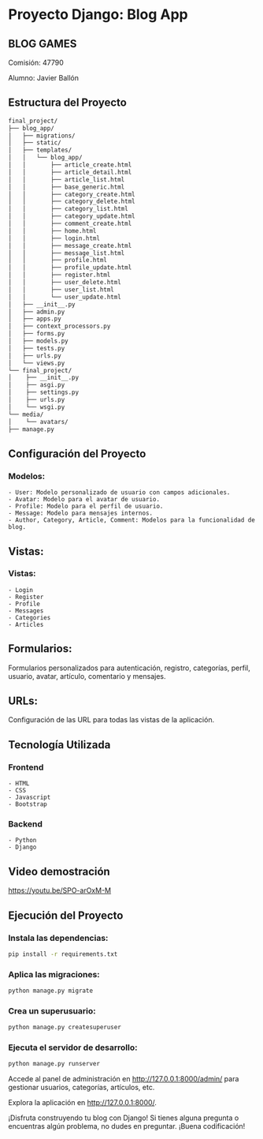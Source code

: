 # Proyecto Django: Blog App

## BLOG GAMES

Comisión: 47790

Alumno: Javier Ballón

## Estructura del Proyecto

```bash
final_project/
├── blog_app/
│   ├── migrations/
│   ├── static/
│   ├── templates/
│   │   └── blog_app/
│   │       ├── article_create.html
│   │       ├── article_detail.html
│   │       ├── article_list.html
│   │       ├── base_generic.html
│   │       ├── category_create.html
│   │       ├── category_delete.html
│   │       ├── category_list.html
│   │       ├── category_update.html
│   │       ├── comment_create.html
│   │       ├── home.html
│   │       ├── login.html
│   │       ├── message_create.html
│   │       ├── message_list.html
│   │       ├── profile.html
│   │       ├── profile_update.html
│   │       ├── register.html
│   │       ├── user_delete.html
│   │       ├── user_list.html
│   │       └── user_update.html
│   ├── __init__.py
│   ├── admin.py
│   ├── apps.py
│   ├── context_processors.py
│   ├── forms.py
│   ├── models.py
│   ├── tests.py
│   ├── urls.py
│   └── views.py
└── final_project/
│    ├── __init__.py
│    ├── asgi.py
│    ├── settings.py
│    ├── urls.py
│    └── wsgi.py
└── media/
│    └── avatars/
├── manage.py
```

## Configuración del Proyecto

### Modelos:

    - User: Modelo personalizado de usuario con campos adicionales.
    - Avatar: Modelo para el avatar de usuario.
    - Profile: Modelo para el perfil de usuario.
    - Message: Modelo para mensajes internos.
    - Author, Category, Article, Comment: Modelos para la funcionalidad de blog.

## Vistas:

### Vistas: 
    - Login
    - Register
    - Profile
    - Messages
    - Categories
    - Articles

## Formularios:

Formularios personalizados para autenticación, registro, categorías, perfil, usuario, avatar, artículo, comentario y mensajes.

## URLs:

Configuración de las URL para todas las vistas de la aplicación.

## Tecnología Utilizada

### Frontend

    - HTML
    - CSS
    - Javascript
    - Bootstrap

### Backend

    - Python
    - Django

## Video demostración

https://youtu.be/SPO-arOxM-M

## Ejecución del Proyecto

### Instala las dependencias:

```bash
pip install -r requirements.txt
```

### Aplica las migraciones:

```bash
python manage.py migrate
```

### Crea un superusuario:

```bash
python manage.py createsuperuser
```

### Ejecuta el servidor de desarrollo:

```bash
python manage.py runserver
```

Accede al panel de administración en http://127.0.0.1:8000/admin/ para gestionar usuarios, categorías, artículos, etc.

Explora la aplicación en http://127.0.0.1:8000/.

¡Disfruta construyendo tu blog con Django! Si tienes alguna pregunta o encuentras algún problema, no dudes en preguntar. ¡Buena codificación!